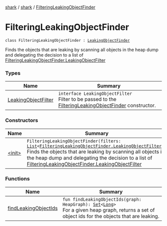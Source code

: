 [shark](../../index.md) / [shark](../index.md) / [FilteringLeakingObjectFinder](./index.md)

# FilteringLeakingObjectFinder

`class FilteringLeakingObjectFinder : `[`LeakingObjectFinder`](../-leaking-object-finder/index.md)

Finds the objects that are leaking by scanning all objects in the heap dump
and delegating the decision to a list of [FilteringLeakingObjectFinder.LeakingObjectFilter](-leaking-object-filter/index.md)

### Types

| Name | Summary |
|---|---|
| [LeakingObjectFilter](-leaking-object-filter/index.md) | `interface LeakingObjectFilter`<br>Filter to be passed to the [FilteringLeakingObjectFinder](./index.md) constructor. |

### Constructors

| Name | Summary |
|---|---|
| [&lt;init&gt;](-init-.md) | `FilteringLeakingObjectFinder(filters: `[`List`](https://kotlinlang.org/api/latest/jvm/stdlib/kotlin.collections/-list/index.html)`<`[`FilteringLeakingObjectFinder.LeakingObjectFilter`](-leaking-object-filter/index.md)`>)`<br>Finds the objects that are leaking by scanning all objects in the heap dump and delegating the decision to a list of [FilteringLeakingObjectFinder.LeakingObjectFilter](-leaking-object-filter/index.md) |

### Functions

| Name | Summary |
|---|---|
| [findLeakingObjectIds](find-leaking-object-ids.md) | `fun findLeakingObjectIds(graph: HeapGraph): `[`Set`](https://kotlinlang.org/api/latest/jvm/stdlib/kotlin.collections/-set/index.html)`<`[`Long`](https://kotlinlang.org/api/latest/jvm/stdlib/kotlin/-long/index.html)`>`<br>For a given heap graph, returns a set of object ids for the objects that are leaking. |

